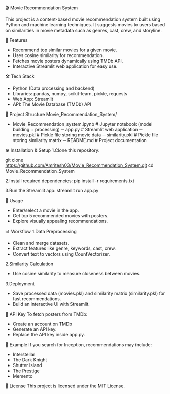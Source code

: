🎬 Movie Recommendation System

This project is a content-based movie recommendation system built using Python and machine learning techniques. It suggests movies to users based on similarities in movie metadata such as genres, cast, crew, and storyline.

🚀 Features
- Recommend top similar movies for a given movie.
- Uses cosine similarity for recommendation.
- Fetches movie posters dynamically using TMDb API.
- Interactive Streamlit web application for easy use.

🛠️ Tech Stack
- Python (Data processing and backend)
- Libraries: pandas, numpy, scikit-learn, pickle, requests
- Web App: Streamlit
- API: The Movie Database (TMDb) API

📂 Project Structure
Movie_Recommendation_System/
- Movie_Recommendation_system.ipynb   # Jupyter notebook (model building + processing)
─ app.py                              # Streamlit web application
─ movies.pkl                          # Pickle file storing movie data
─ similarity.pkl                      # Pickle file storing similarity matrix
─ README.md                           # Project documentation


⚙️ Installation & Setup
1.Clone this repository:

git clone https://github.com/Amritesh03/Movie_Recommendation_System.git
cd Movie_Recommendation_System

2.Install required dependencies:
pip install -r requirements.txt

3.Run the Streamlit app:
streamlit run app.py

🎥 Usage
- Enter/select a movie in the app.
- Get top 5 recommended movies with posters.
- Explore visually appealing recommendations.

📊 Workflow
1.Data Preprocessing
   - Clean and merge datasets.
   - Extract features like genre, keywords, cast, crew.
   - Convert text to vectors using CountVectorizer.

2.Similarity Calculation
   - Use cosine similarity to measure closeness between movies.

3.Deployment
   - Save processed data (movies.pkl) and similarity matrix (similarity.pkl) for fast recommendations.
   - Build an interactive UI with Streamlit.

🔑 API Key
To fetch posters from TMDb:
   - Create an account on TMDb
   - Generate an API key.
   - Replace the API key inside app.py.

📌 Example
If you search for Inception, recommendations may include:
   - Interstellar
   - The Dark Knight
   - Shutter Island
   - The Prestige
   - Memento

📜 License
This project is licensed under the MIT License.
